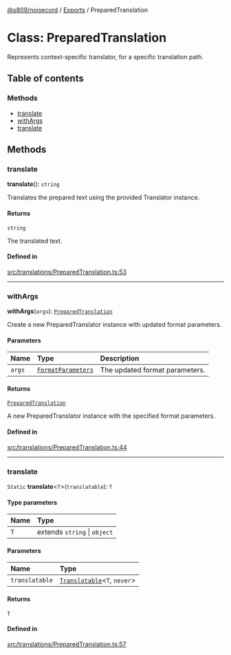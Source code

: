 [@s809/noisecord](../README.md) / [Exports](../modules.md) / PreparedTranslation

# Class: PreparedTranslation

Represents context-specific translator, for a specific translation path.

## Table of contents

### Methods

- [translate](PreparedTranslation.md#translate)
- [withArgs](PreparedTranslation.md#withargs)
- [translate](PreparedTranslation.md#translate-1)

## Methods

### translate

**translate**(): `string`

Translates the prepared text using the provided Translator instance.

#### Returns

`string`

The translated text.

#### Defined in

[src/translations/PreparedTranslation.ts:53](https://github.com/s809/noisecord/blob/master/src/translations/PreparedTranslation.ts#L53)

___

### withArgs

**withArgs**(`args`): [`PreparedTranslation`](PreparedTranslation.md)

Create a new PreparedTranslator instance with updated format parameters.

#### Parameters

| Name | Type | Description |
| :------ | :------ | :------ |
| `args` | [`FormatParameters`](../modules/Translator.md#formatparameters) | The updated format parameters. |

#### Returns

[`PreparedTranslation`](PreparedTranslation.md)

A new PreparedTranslator instance with the specified format parameters.

#### Defined in

[src/translations/PreparedTranslation.ts:44](https://github.com/s809/noisecord/blob/master/src/translations/PreparedTranslation.ts#L44)

___

### translate

`Static` **translate**<`T`\>(`translatable`): `T`

#### Type parameters

| Name | Type |
| :------ | :------ |
| `T` | extends `string` \| `object` |

#### Parameters

| Name | Type |
| :------ | :------ |
| `translatable` | [`Translatable`](../modules.md#translatable)<`T`, `never`\> |

#### Returns

`T`

#### Defined in

[src/translations/PreparedTranslation.ts:57](https://github.com/s809/noisecord/blob/master/src/translations/PreparedTranslation.ts#L57)

